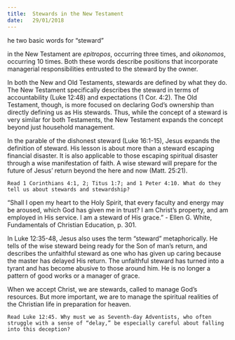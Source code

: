 ```yaml
---
title:  Stewards in the New Testament
date:   29/01/2018
---
```


he two basic words for “steward”

in the New Testament are *epitropos*, occurring three times, and *oikonomos*, occurring 10 times. Both these words describe positions that incorporate managerial responsibilities entrusted to the steward by the owner.

In both the New and Old Testaments, stewards are defined by what they do. The New Testament specifically describes the steward in terms of accountability (Luke 12:48) and expectations (1 Cor. 4:2). The Old Testament, though, is more focused on declaring God’s ownership than directly defining us as His stewards. Thus, while the concept of a steward is very similar for both Testaments, the New Testament expands the concept beyond just household management.

In the parable of the dishonest steward (Luke 16:1-15), Jesus expands the definition of steward. His lesson is about more than a steward escaping financial disaster. It is also applicable to those escaping spiritual disaster through a wise manifestation of faith. A wise steward will prepare for the future of Jesus’ return beyond the here and now (Matt. 25:21).

`Read 1 Corinthians 4:1, 2; Titus 1:7; and 1 Peter 4:10. What do they tell us about stewards and stewardship?`

“Shall I open my heart to the Holy Spirit, that every faculty and energy may be aroused, which God has given me in trust? I am Christ’s property, and am employed in His service. I am a steward of His grace.” - Ellen G. White, Fundamentals of Christian Education, p. 301.

In Luke 12:35-48, Jesus also uses the term “steward” metaphorically. He tells of the wise steward being ready for the Son of man’s return, and describes the unfaithful steward as one who has given up caring because the master has delayed His return. The unfaithful steward has turned into a tyrant and has become abusive to those around him. He is no longer a pattern of good works or a manager of grace.

When we accept Christ, we are stewards, called to manage God’s resources. But more important, we are to manage the spiritual realities of the Christian life in preparation for heaven.

`Read Luke 12:45. Why must we as Seventh-day Adventists, who often struggle with a sense of “delay,” be especially careful about falling into this deception?`
